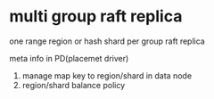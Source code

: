 # multi group raft replica
one range region or hash shard per group raft replica

meta info in PD(placemet driver)
1. manage map key to region/shard in data node
2. region/shard balance policy